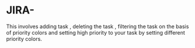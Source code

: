 # JIRA-
This involves adding task , deleting the task , filtering the task on the basis of priority colors and setting high priority to your task by setting different priority colors.
